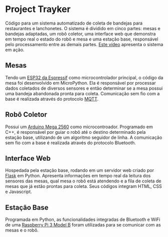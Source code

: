# **Project Trayker**

Código para um sistema automatizado de coleta de bandejas para restaurantes e lanchonetes. O sistema é dividido em cinco partes: mesas e bandejas adaptadas, um robô coletor, uma interface web que demonstra em tempo real o estado do robô e mesa e uma estação base, responsável pelo processamento entre as demais partes. [Este vídeo](https://www.youtube.com/watch?v=8xj9Teuq3to) apresenta o sistema em ação.

## **Mesas**

Tendo um [ESP32 da Espressif](https://www.espressif.com/en/products/hardware/esp32/resources) como microcontrolador principal, o código da mesa foi desenvolvido em MicroPython. Ela é responsável por processar dados coletados de diversos sensores e então determinar se a mesa possui uma bandeja abandonada pronta para coleta. Comunicação sem fio com a base é realizada através do protocolo [MQTT](https://mqtt.org/).

## **Robô Coletor**

Possui um [Arduino Mega 2560](https://store.arduino.cc/usa/mega-2560-r3) como microcontroador. Programado em C++, é responsável por guiar o robô até o destino determinado pela estação base, utilizando de um algoritmo seguidor de linha. A comunicação sem fio com a base é realizada através do protocolo Bluetooth.

## **Interface Web**

Hospedada pela estação base, rodando em um servidor web criado por [Flask](http://flask.pocoo.org/) em Python. Apresenta informações em tempo real da leitura dos sensores das mesas, qual mesa o robô está atendendo e a fila de coleta de mesas que já estão prontas para coleta. Seus códigos integram HTML, CSS e Javascript.

## **Estação Base**

Programada em Python, as funcionalidades integradas de Bluetooth e WiFi de uma [Raspberry Pi 3 Model B](https://www.raspberrypi.org/products/raspberry-pi-3-model-b/) foram utilizadas para se comunicar com as mesas e o robô.
